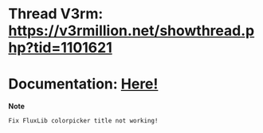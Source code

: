 # Thread V3rm: https://v3rmillion.net/showthread.php?tid=1101621
# Documentation: <a href="https://gist.githubusercontent.com/Simak90/bf6e06309d013331eda908d06058b323/raw/87531e808f8b56a33974826804ea9939aa3234cd/Flux%2520docs" target="_blank">Here!</a> 

**Note**
```
Fix FluxLib colorpicker title not working!
```
